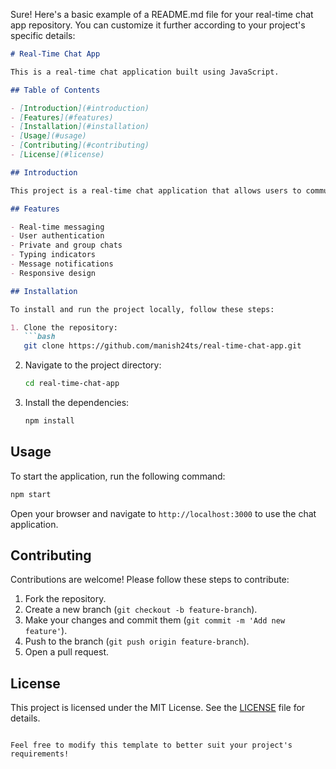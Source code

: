 Sure! Here's a basic example of a README.md file for your real-time chat app repository. You can customize it further according to your project's specific details:

```markdown
# Real-Time Chat App

This is a real-time chat application built using JavaScript.

## Table of Contents

- [Introduction](#introduction)
- [Features](#features)
- [Installation](#installation)
- [Usage](#usage)
- [Contributing](#contributing)
- [License](#license)

## Introduction

This project is a real-time chat application that allows users to communicate with each other instantly. It leverages WebSocket technology to provide a seamless and efficient chatting experience.

## Features

- Real-time messaging
- User authentication
- Private and group chats
- Typing indicators
- Message notifications
- Responsive design

## Installation

To install and run the project locally, follow these steps:

1. Clone the repository:
   ```bash
   git clone https://github.com/manish24ts/real-time-chat-app.git
   ```

2. Navigate to the project directory:
   ```bash
   cd real-time-chat-app
   ```

3. Install the dependencies:
   ```bash
   npm install
   ```

## Usage

To start the application, run the following command:
```bash
npm start
```

Open your browser and navigate to `http://localhost:3000` to use the chat application.

## Contributing

Contributions are welcome! Please follow these steps to contribute:

1. Fork the repository.
2. Create a new branch (`git checkout -b feature-branch`).
3. Make your changes and commit them (`git commit -m 'Add new feature'`).
4. Push to the branch (`git push origin feature-branch`).
5. Open a pull request.

## License

This project is licensed under the MIT License. See the [LICENSE](LICENSE) file for details.
```

Feel free to modify this template to better suit your project's requirements!
